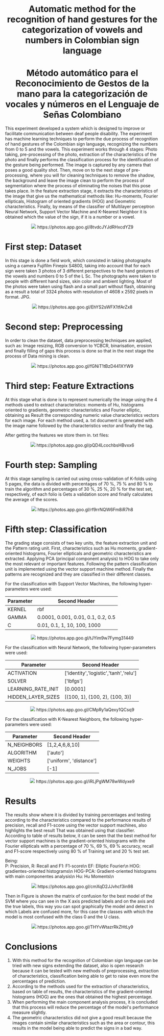 <h1 align="center"><B>Automatic method for the recognition of hand gestures for the categorization of vowels and numbers in Colombian sign language</B></h1>
<p align="justify">
 
<h1 align="center"><B>Método automático para el Reconocimiento de Gestos de la mano para la categorización de vocales y números en el Lenguaje de Señas Colombiano</B></h1>
<p align="justify">

This experiment developed a system which is designed to improve or facilitate communication between deaf people disability. The experiment has machine learning techniques to perform the due process of recognition of hand gestures of the Colombian sign language, recognizing the numbers from 0 to 5 and the vowels. 
This experiment works through 4 stages: Photo taking, pre-processing of the photo, extraction of the characteristics of the photo and finally performs the classification process for the identification of the gesture being performed. 
The image is captured by any camera that poses a good quality shot. Then, move on to the next stage of pre-processing, where you will for cleaning techniques to remove the shadow, the background and leave the image clean to perform the process of segmentation where the process of eliminating the noises that this pose takes place. In the feature extraction stage, it extracts the characteristics of the image that give us the mathematical methods like: Hu-moments, Fourier ellipticals, Histogram of oriented gradients (HOG) and Geometric characteristics. Finally, by means of the classifier of Multilayer perceptron Neural Network, Support Vector Machine and K-Nearest Neighbor it is obtained which the value of the sign, if it is a number or a vowel.

<p align="center"><img src="https://lh3.googleusercontent.com/-buKNTXAgGmbXj0h5-Mv8FWnJ9CisSNnccXtPOc40vSIVGipQqGuhEwAiu52PD6rLvaRD1qobTjty5gz5xV4S-SoGQ-wcrRFFd2glAC33r4Ja0wzHshlYVNKOyhsZUTX0lNcBHs8_J9iIc_CvXyU9zBMgPmMymd1R0Ujyn56LloeEeBDX4fqBEcgWTrbFyUGFaoR1DNoDlBRP8aU1LWgS3OtVscOQGJMswe-PbTNYNtVCpXirvu-eS3MxpZzeCQcwwUGNoNT_c1_UxTzeOrQO9VhOrLDpuMCOXxeP1GxMe_4er4JY_jq3IGoAzmlB9y_AlOw2B98eItP_1tkHUPaG5KzMDb-Fv8MmTOV_Ya1HExr7-xSPWHryMhBttnh1ta-PoncCBUy4w4wuYuiRZm4cBssgJ-68LCfG4uR363Qt6yT3J77llGcNnMZlAWDxpYVPXqx60loGVwyOBAavv1BVdYDEklZM5DEpU3WpNDYgQs3OflC9T74gajo3WiY_CBb8ztrhoRzvy23AakfyHH2uxM8lvX5Z0hZJ1wkaheayISJ_kZm2Y9wPOolILChp-Gavx5B-hukWaKZHBoW2R4OaF4svMd2LOeGhaVbzsK4r1G_tkf144__4rULmu1CFrky2HUc-61jCVYQAJwCRecX6UY7=w1462-h709-no">
  https://photos.app.goo.gl/8tvdcJYJdRHxcdYZ9
</p>

<h1 align="left"><B> First step: Dataset</B></h1>
<p align="justify">

In this stage is done a field work, which consisted in taking photographs using a camera Fujifilm Finepix S4800, taking into account that for each sign were taken 3 photos of 3 different perspectives to the hand gestures of the vowels and numbers 0 to 5 of the L Sc. The photographs were taken to people with different hand sizes, skin color and ambient lighting. Most of the photos were taken using flash and a small part without flash, obtaining as a result a total of 3324 photos with resolution of 4608 x 2592 pixels in format. JPG.

<p align="center"><img src="https://lh3.googleusercontent.com/GRAnLBiqV93ASdlP3flLgw66D6iItG10cVNqDCNsj0KyuTxySVfEwhtdGMeMTHd-hnqbuZV-WeP3Lpj5bHdlakPVk3WzpzXzRqyajX_KteWkfNqRvJcSRHFvc7q5A9pGDwm0zYFKzAu-YLAzg8PyI4kB7d2Q9hOF7IVxTq-9EA1CJtt37oWQC9zuyrAVqfumX2RF2mOYw0cxtH-P7XEWCb6SDWQt3Tut8wMbmBAL5Uus6lVWXwJv1XZCnVk_eIILALGfp_6GdFmANmNb4X6DzYA1lnSYmCyx3gEApoGgyv83yvNgLn-8-15gcoQCXk7ZKG86cwZ2xq2sndOltV4SzvizyIU-Wh-kq_vguT64ndGTP1u_7zngXDO6LL5gaJMaB-Khoi5M31PWGpLNguzm8A3QdhAX24Y95x1Ih2D4_Q-G8vIOtiRSu6WFFR2f71mD0PBrxbQmMC9MoVflloUZp0J7ucjiv1RPAc4h4R3OcpI-BhSChdBIEjbX85dpo4CbBwNttvfOx6wSgp7rJT67jfkjE353YKAp36Ay4-eD9vupynU8jlTXs33cpWvSVXqNp0rTJlqnLqVXJZdyKbEqxtS0hUL2b1YVHqW0o67DW3Hf7utYyA0bIxBcJK98MlYtBqLpiz96rPqa-b2dilet4zfm=w863-h709-no">
  https://photos.app.goo.gl/EhYS2sWFX1tfArZx8
</p>

<h1 align="left"><B> Second step: Preprocessing</B></h1>
<p align="justify">
  
In order to clean the dataset, data preprocessing techniques are applied, such as: Image resizing, RGB conversion to YCBCR, binarisation, erosion and finally filling of gaps this process is done so that in the next stage the process of Data mining is clean.

<p align="center"><img src="https://lh3.googleusercontent.com/dVIMvpbrh2MXIbsNKRn0HGHp63PL2z1bnMqFkWta7Wi3i6IcLZ18wrEQclNA4MX4Bi0nXiInC9jKz7wR_zAzGsx0OwfkFKbr96Vsp0MBsTLHLsimHbt6iNz5MQqdJajSMnvwMkR314t-WOFV_xH07WPjuWov32egkK0EgWYLwt9mAeRyjPdPYRI9FsHPFZnHmN5tZE1wf_71Z6UNmQBWDLa_6MzAugR-nKIKtVmwGs0Xv_PJ6KuOzQ59Ggl0Uu_TW3v0sXtdHqnZnQPBxi7KV4SwjJknNDFxqURsS3tyuk8nuCfHsRaplUIk4xku8vkeMhNuK1rb76fkEZGHYnmoLFoiy349uATCEPSbc1jpd4tB9hbzdaGlHkbP99so5BkHl26mRDcJBSqLOGryySvWgBUjuvvV5G5Lp5_YYbO-u7tFe3Zb-Bg5gLLznIpwfO87HD_eEP7F-LQh3NzjOpYpVhO9CSxV4xM1gcqVh23rH_NAkvMGPwaRgZM-PeIRsbLFp-qPf22Pcnwx3tI5cFLptzNuubIZtHCfxMlSItHROxVmdj_Mui1BTHKJtNjeW0_CUJBVH05i6pHjbcbZk0gKvbcLue7xenqSIccklszUjMbafml2RgiMISYFHNwGbk_sEFU7NAI2I8wl82UTeYFS6ee2=w902-h709-no">
  https://photos.app.goo.gl/fGNiT1tBzD441XYW9
</p>

<h1 align="left"><B>Third step: Feature Extractions</B></h1>
<p align="justify">
  
At this stage what is done is to represent numerically the image using the 4 methods used to extract characteristics: moments of Hu, histograms oriented to gradients, geometric characteristics and Fourier elliptic, obtaining as Result the corresponding numeric value characteristics vectors for each image. For each method used, a. txt document is generated with the image name followed by the characteristics vector and finally the tag.

After getting the features we store them in. txt files:

<p align="center"><img src="https://lh3.googleusercontent.com/LriTsTtLuMcjfzzCsQkqEWzHoNVTEWSvkSzopXvd4fjd_CELKKXNJFA5AmFW93TWQd5hPL1N5YbVg01bIHM055QyHrHegGWXjHG8ELP5CShPqdRTdjoKl9LMcnWe_H6OQ6KNEuKMyevL4pp10S07fj6yFdGqKXt4RXHhNVcHngxiW0vk7Q715P87P2oAMRiCHITISaxm6QYhh5I7fcIg-yo4qjnoTXi3QoSBDXqnDbTqAC0Z-bdFSG4XkAH9M0W0daZy54TsaKSA7g0iwxA9C3PTF-Lko9HYjqsUb6ul-i2CLgxbm--wgo6YHLcBiNCILgdpMI03NXrW6u-Q_tGC-UKJ2CpsiAtORVH8DjWwKO7PIdeDPgH48e-Jj_nCMmdX3wqHsiJT6CEmuC7V3a_or73auNuS5rN76YTlqLWCrNxMKboxBSrO-QFvLDlcJYO17f0uRxe1ZLueiiDcJEJ2-IiITAbtqBm7mLBxTm-DvgkvHINOq0TlqSbCkUnioyrvozNu1uacNwuOA9cG6HqR2hCHNiPsH2q310X0AsGPx3aPrvTt-TtH_zk8sYgmpRe67_QwsF0LIgRFXhf0fyW-4oyokaH7_NMTSKfXfU4sm1D9ijiwiP2ErB8gW6kxQ57uwHPR97pXXzPUq4xkDbA8YGYM=w786-h133-no">
  https://photos.app.goo.gl/pQD4LcochbsHBvxx6
</p>

<h1 align="left"><B>Fourth step: Sampling</B></h1>
<p align="justify">
 
At this stage sampling is carried out using cross-validation of K-folds using 5 pages, the data is divided with percentages of 70 %, 75 % and 80 % to train the algorithm and percentages of 30 %, 25 %, 20 % for the test set, respectively, of each folio is Gets a validation score and finally calculates the average of the scores.

<p align="center"><img src="https://lh3.googleusercontent.com/ojHNqTy0mLJ0Ah1dMstdm0OCnrjXLCFIdQgJGgv1V29BLAACcobZ3KMUYhPwaEaQRkD1Te_9qfgFt0vY3laK0y_95xYBljG5n7NYLqMwjNRlUdAW4Bbjdk3FP4GAwa9et4cRmo55oOioB5B4LP0LQZ4KleRBuQ-gh_71BwHHTqtm4QjbwdZGUSAk8v4NISz0FPVdawwKNOrUdo8vTnfRCYGJs90zoimCql8Il4nYIua4iAm9qzJoLF3-n3q61kJAJR7-pXP4Qe28C9x1TtPPaj1Rm8Qa6oza3antDn1X44zb1vVq6mTThto9RbzpH2lDKr1pd0_n3lXPWb6TcpAB2c2QTijBkuMKeoe53egVvOwY7dVJiLYkrE9I9E0K2CQ1NQwwIE-lzjxhFzvrfFlDUQnOap80MwOyYWNH75yUwLppwpcuek4aGmvnirzvlAsHWm32Vv6mzHyys1gjNK6EZrN0NguxKmCTdGQF18NSy6pu7Sn_zKGoX14Q4_NGW7EUWxmh1gP06fWAcKVDGTrQBZTqqO7VJT4-vN3djN3hIF0WCgEEU2ciUw5aC26DPd6mE0UJnxj9OEpy6zTCYAgo2VxLuaMwqCa9hZezigXcIgM3393cxrNp2e6rptCfcHyaaMzFXxWsFwTJ0_rW3T6-gd7z=w1221-h656-no">
  https://photos.app.goo.gl/rf9rrNQW6Fm8iR7h8
</p>
  
<h1 align="left"><B>Fifth step: Classification</B></h1>
<p align="justify">
  
 The grading stage consists of two key units, the feature extraction unit and the Pattern rating unit. 
First, characteristics such as Hu moments, gradient-oriented histograms, Fourier ellipticals and geometric characteristics are extracted. Applying PCA (principal component analysis) to HOG to take only the most relevant or important features.
Following the pattern classification unit is implemented using the vector support machine method.
Finally the patterns are recognized and they are classified in their different classes.

For the classification with Support Vector Machines, the following hyper-parameters were used:


Parameter  | Second Header
------------- | -------------
KERNEL  | rbf
GAMMA  | 0.0001, 0.001, 0.01, 0.1, 0.2, 0.5
C  | 0.01, 0.1, 1, 10, 100, 1000

<p align="center"><img src="https://lh3.googleusercontent.com/y-wOt4qpbct1mOz6pQ8tl932cYjMuvNyOhQzXNhIxjEHAwKGaAWnztnHKXXxGHtApFqXphtx9u2r9J08vtgIBFX-ikDQEFc_p7TQUk5YRGaZFbVDDvO1l0vsNduD4h3OOcnRhEfuW0Q5_WcVHtfVGWk7l0GxJ_xx7mxcNPK6B0oOfI8A6IBU-kKKdvPWztLcFcYfy0y8nc4WfbNxlOJDMMLRMhICGFkY3B1ojlqiW96eS0YmhWQshkHhpLmWPVg9PMY0IVj18xyv6oGKLpNQswE9dg7wXC8ZejRqq9AoWe1ICrf49SCMa-55NmYExdWH7qFSTEc0kFd3EoVGvUCbDiq9ge1VBtVlPeIkAzP4fgOQrajZ_dffN_dUUlkSK8yjte0cffQxsdJB9YEeKpXIaovO9-bgOvEWEI5LDC6zOHjrivAXdnzM5WVPPid-72XZ_MAUfpcAVIgOmCIKGPemuImqK6mZTIxfa9kUdKxe0yV8nJYfLXsI1IADalO9R4Lmco1DSKcCzFbncDqQfQUAiVHRYk30wsEr_q0sK-ORw532WjE61cWZ_nUOVeV-Y6fzYMzThHGgvJLQA3dtL9frVCmftv7CFGdAjlKsxg5Vlvj0qoh_nhzUWzKV1rSou2rxf46c-iYlw2TE2agDo5YBCYvl=w584-h577-no">
  https://photos.app.goo.gl/tJYim9w7Fymg31449
</p>

For the classification with Neural Network, the following hyper-parameters were used:


Parameter  | Second Header
------------- | -------------
ACTIVATION  | ['identity','logistic','tanh','relu']
SOLVER  | ['lbfgs']
LEARNING_RATE_INIT  | [0.0001]
HIDDEN_LAYER_SIZES  | [(100, 1), (100, 2), (100, 3)]

<p align="center"><img src="https://lh3.googleusercontent.com/KZaWOSFQx9GAcQM8f-Hc6iJjwOTBxyL-hfvsDFLZARuFzorUuoSll_onTJOLHpbEryHTPtdbe6-V8Py5urHi5bEN7Ux7BllcZItkot5wa9fo5f9keagqE1togpBxA-pg-fuYiqkY00-LoRmwC0oihUDJ1xX9pQAx-9_6k4A8u0-U794cekVYRS7EbgKbAFMUt_sP1ITye7HFdyj_Pqls6pP61T7WbUPsUk2HkETyN7ia5Sva84uzkTakrzzCcBCL0MTFuPMt6jEvFVRJ69G_vnXpEfPyNT4Dz4jg3dC7c512ByHnv7YgTb6PC-VIa1Bkvm6GaZVCDDcmt28eVTiQoW7GHYrNFbRUYyHLYnNlaD6YKcr7x1G-koJCR2O0NPNuVZ7SgSW8qyRsYK_mxIBCGqyu4UsFGCx-Xodb9ioHct4vrJRpOJDYo7Y7D_bh7qzcjodnDGVPleMQkKJgV0QLKKlJnpBeQgrSxX6VQ8v2SZmV1t_tav1JB21PrNQLrvawoVIJMFBVNtEeMN4imxQ95SS5spgdbckHi_uc5z-mm1MLq7Us6BAuSCC0Nj6xBmr5pY97iTpzpKaO8VpPy2lftipyjhdgYx2gLCNBCcQTy0RQZ7VE5i6U546CdotHGjmb3RAUkBRa2FMS-vZ9UmWNLph7=w969-h494-no">
  https://photos.app.goo.gl/CMpRy1aQexy1QCsq9
</p>

For the classification with K-Nearest Neighbors, the following hyper-parameters were used:


Parameter  | Second Header
------------- | -------------
N_NEIGHBORS  | [1,2,4,6,8,10]
ALGORITHM  | ['auto']
WEIGHTS  | ['uniform', 'distance']
N_JOBS  | [-1]

<p align="center"><img src="https://lh3.googleusercontent.com/qqgJWCLN-lH1gSGA2DOM1ERjPEDJIRGcTlKUYLo9sCoDNPu3ubOLqf4Mj-5O6ZEpB3bBbrCX3IdxMoj7u57_Po1wFMXDJynEjOMRHzY8dGyehmb71qJiKBwbN0Pg03fLlQbPT_USgV2svWdlpQ6vFDgYih7luYbwrFukDSZWZ441TsLYMxJU-v4OKpKnfSY3jDOKQ7F-v2MY2v77EuOZmfxpCmgnezb87_GPM3tmM57SoGHg0yowa_cqxKzu3l-QMDFOG4wBKp921suevgHjAR9TisfSOkcwFRjGwaHhl1SB43tm8ptImZmpqJcoTokRF-hNmCN-4QgiORFtLg_f9Ma6fMZa8vHx02IDKGv1IhEC5EwTjI3UqC21gJzLXZ-nW0A30nWKHyaJ07fg57Hqk25l9024nIrQYa1UXAHKLMa-Vz03B_8MuI35Y7nXbRT8X6AKPCAzsG7bbuR7X6ZTcjKvs7rsqZde4C83pH4sgrMcc4lFs9-OPN2kfdaZ8f7552bYqVSjsTnW1rKPSfiipLVHYevfalycjgzIxEaBatlnUOWdQ_62DiVIWuZP4rooBazyWZNLqICE8hWmmXtc2vMY2Ynk4B6NQYmoDxKEMPBQpTlijC_3lOPoJ74LZLz94KexpOq8dmDnunhByG_F3lTl=w747-h603-no">
  https://photos.app.goo.gl/iRLjPgWM78wWdyxe9
</p>

<h1 align="left"><B>Results</B></h1>
<p align="justify">
  
The results show where it is divided by training percentages and testing according to the characteristics compared to the performance results of precision, recall and F1-score using the vector support machines, also highlights the best result That was obtained using that classifier.  
According to table of results below, it can be seen that the best method for vector support machines is the gradient-oriented histograms with the Fourier ellipticals with a percentage of 70 %, 69 %, 69 % accuracy, recall and F1-score respectively using 80 % of Training set and 20 % test set.

Being:  
P: Precision, R: Recall and F1: F1-score\n
EF: Elliptic Fourier\n
HOG: gradientes-oriented histograms\n
HOG-PCA: Gradient-oriented histograms with main componentes analysis\n
Hu: Hu Moments\n

<p align="center"><img src="https://lh3.googleusercontent.com/uO5jtGrZ_CgKiDxnv0Flm9tDtfjWZR2P9HFZTbxl51dU_vqWkHOE0P26WGchPcGB2PXGqG0GSenG4h67XsoMAYGoQ3nAhFp71sipXdwMhpJ8tI73gnp8zF4pzc_PQyLjCEeT5t9hp9GkbfE7v7chUTp9fasU8uvotKsPONpamBFe7TB44Cc5IsDs8a8E2oSPR4zSLCI-Mtq7uygmUocua7DaAAQ5CrJZUaqYKbqjnodO4v4HCS0Wx5a6zFSj7mF9_IlBk_akTpbSP7wqe0PRgJMtY0biDSq_aNo3Qn4eYOGGMMqx4ini5rQxsxtjj_dUtaXzO37znIa_PtVOCMQOAwndszDp4gpWSvJb9DCKdeo_4z-rEbRKu4_xozmHYes_gHgagoCcIELd-Vq8qseTYuf71ngTq7vv360Q7bOelYeK1Dwt-PzhMXX6hzy4p3Tm4lyyefOWoSYnijpZ_Q3Dw1rdmRCb84JCunRlRBM_I0YH3de757FO9dO9n-HmUoFOOgzbapF-3k_ihTmHewMN8DyHAudsiPyL0PaLbNYZUcv5LU3Z1q407HkhcyVEgNLiDbkfvxbDMFCO2tHzCobiZ-TjhME7Xt7ULbtj6AP22lRqRqHwKnx51dP0W6y_jo41WsATUaaW-dDGToOIIsQlaPUF=w581-h498-no">
  https://photos.app.goo.gl/cmXqD2JJvhcf3in98
</p>

Then in Figure is shown the matrix of confusion for the best model of the SVM where you can see in the X axis predicted labels and on the axis and the true labels, this way you can spot graphically the model and detect in which Labels are confused more, for this case the classes with which the model is most confused with the class 0 and the U class.

<p align="center"><img src="https://lh3.googleusercontent.com/xQN_U-S-7I6Uuanlk9IO8A_bSXVCxNv99V-oUabDtz_nfuqd61gxTGJh3vyWI9uZKWitCTaEybU8tYo9vOoiDI6Rzkacd_aMjQ78KyNaQmF57kEEOAphtEZe_81_RC4oNsZv6EvjkUP2f7UKHUlt2-BikCGEQZ-JL7EHIKuAtUv3q4gxgM8QasabU0JlzNheIuqWoaJ4UjcoTcuz_AvZ0-UvTQpqE87smEZFYJtHnKq1evkw288eJmkvEa9VwySO1I0l-bUMXfFa9Zv-7cKjq0y9rVfvqAvkYoRjFBo6sF7njS-uFqpMAAcSwQhOGl0BEIN6CSMbmxld_I8praHEM50950MUJK7Rebbo7BF5zHibFfgnDh5-jhG7nZymMypPvqGMgCJl4PZC-ZFkh7BMXZF02aNLvIHo8Y1rytyMw0InGWiok5Wnn-ljurYoEZe3R9z4JbGZ2pxk_NAb4nFHrl6kQ4m3vO5FfhKnPpxQDQn4OOzf-rlIE1b8ql8TJkcz6lbawF-mxD2SD4elFzdj1gk9EcF3OXj3ChbRB6QZ98kqR0jgq8RFGndkG2Om4w8eq0D_fvLzEOpdTnT8_Ucd5B23iyy3d8URlNPsVNehKOPLcRb92COCLix_SEkWDqj_uuSdJ4QQr9m2s_L2W21Sf8Cr=w432-h288-no">
  https://photos.app.goo.gl/THYvWtazrRkZHtLy9
</p>
 

<h1 align="left"><B>Conclusions</B></h1>
<p align="justify">
 
 1. With this method for the recognition of Colombian sign language can be tried with new signs extending the dataset, also is open research because it can be tested with new methods of preprocessing, extraction of characteristics, classification being able to get to raise even more the percentages of prediction.
 2. According to the methods used for the extraction of characteristics, based on table of results, the characteristics of the gradient-oriented histograms (HOG) are the ones that obtained the highest percentage.
 3. When performing the main component analysis process, it is concluded that this process will reduce the percentage of the model's performance measure slightly.
 4. The geometric characteristics did not give a good result because the images contain similar characteristics such as the area or contour, this results in the model being able to predict the signs in a bad way.
